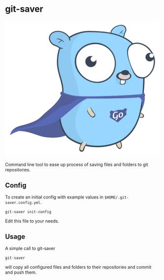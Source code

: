 # git-saver

![img|200x200](hero-gopher.svg)

Command line tool to ease up process of saving files and folders to git repositories.

## Config

To create an initial config with example values in `$HOME/.git-saver.config.yml`.

```shell
git-saver init-config
```

Edit this file to your needs.

## Usage

A simple call to git-saver

```shell
git-saver
```

will copy all configured files and folders to their repositories and commit and push them.
